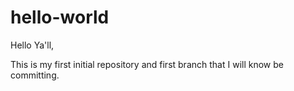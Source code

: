 # hello-world
Hello Ya'll,

This is my first initial repository and first branch that I will know be committing.
